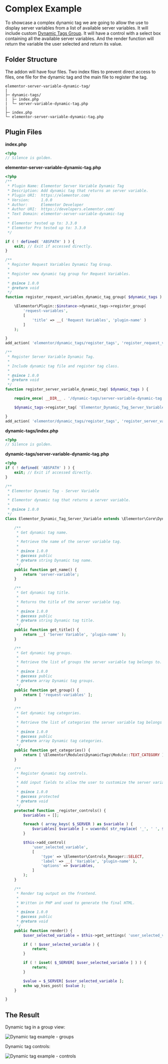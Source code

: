 # Complex Example

To showcase a complex dynamic tag we are going to allow the use to display server variables from a list of available server variables. It will include custom [Dynamic Tags Group](./dynamic-tags-groups). It will have a control with a select box containing all the available server variables. And the render function will return the variable the user selected and return its value.

## Folder Structure

The addon will have four files. Two index files to prevent direct access to files, one file for the dynamic tag and the main file to register the tag.

```
elementor-server-variable-dynamic-tag/
|
├─ dynamic-tags/
|  ├─ index.php
|  └─ server-variable-dynamic-tag.php
|
├─ index.php
└─ elementor-server-variable-dynamic-tag.php
```

## Plugin Files

**index.php**

```php
<?php
// Silence is golden.
```
**elementor-server-variable-dynamic-tag.php**

```php
<?php
/**
 * Plugin Name: Elementor Server Variable Dynamic Tag
 * Description: Add dynamic tag that returns an server variable.
 * Plugin URI:  https://elementor.com/
 * Version:     1.0.0
 * Author:      Elementor Developer
 * Author URI:  https://developers.elementor.com/
 * Text Domain: elementor-server-variable-dynamic-tag
 *
 * Elementor tested up to: 3.3.0
 * Elementor Pro tested up to: 3.3.0
 */

if ( ! defined( 'ABSPATH' ) ) {
	exit; // Exit if accessed directly.
}

/**
 * Register Request Variables Dynamic Tag Group.
 *
 * Register new dynamic tag group for Request Variables.
 *
 * @since 1.0.0
 * @return void
 */
function register_request_variables_dynamic_tag_group( $dynamic_tags ) {

	\Elementor\Plugin::$instance->dynamic_tags->register_group(
		'request-variables',
		[
			'title' => __( 'Request Variables', 'plugin-name' )
		]
	);

}
add_action( 'elementor/dynamic_tags/register_tags', 'register_request_variables_dynamic_tag_group' );

/**
 * Register Server Variable Dynamic Tag.
 *
 * Include dynamic tag file and register tag class.
 *
 * @since 1.0.0
 * @return void
 */
function register_server_variable_dynamic_tag( $dynamic_tags ) {

	require_once( __DIR__ . '/dynamic-tags/server-variable-dynamic-tag.php' );

	$dynamic_tags->register_tag( 'Elementor_Dynamic_Tag_Server_Variable' );

}
add_action( 'elementor/dynamic_tags/register_tags', 'register_server_variable_dynamic_tag' );
```

**dynamic-tags/index.php**

```php
<?php
// Silence is golden.
```

**dynamic-tags/server-variable-dynamic-tag.php**

```php
<?php
if ( ! defined( 'ABSPATH' ) ) {
	exit; // Exit if accessed directly.
}

/**
 * Elementor Dynamic Tag - Server Variable
 *
 * Elementor dynamic tag that returns a server variable.
 *
 * @since 1.0.0
 */
Class Elementor_Dynamic_Tag_Server_Variable extends \Elementor\Core\DynamicTags\Tag {

	/**
	 * Get dynamic tag name.
	 *
	 * Retrieve the name of the server variable tag.
	 *
	 * @since 1.0.0
	 * @access public
	 * @return string Dynamic tag name.
	 */
	public function get_name() {
		return 'server-variable';
	}

	/**
	 * Get dynamic tag title.
	 *
	 * Returns the title of the server variable tag.
	 *
	 * @since 1.0.0
	 * @access public
	 * @return string Dynamic tag title.
	 */
	public function get_title() {
		return __( 'Server Variable', 'plugin-name' );
	}

	/**
	 * Get dynamic tag groups.
	 *
	 * Retrieve the list of groups the server variable tag belongs to.
	 *
	 * @since 1.0.0
	 * @access public
	 * @return array Dynamic tag groups.
	 */
	public function get_group() {
		return [ 'request-variables' ];
	}

	/**
	 * Get dynamic tag categories.
	 *
	 * Retrieve the list of categories the server variable tag belongs to.
	 *
	 * @since 1.0.0
	 * @access public
	 * @return array Dynamic tag categories.
	 */
	public function get_categories() {
		return [ \Elementor\Modules\DynamicTags\Module::TEXT_CATEGORY ];
	}

	/**
	 * Register dynamic tag controls.
	 *
	 * Add input fields to allow the user to customize the server variable tag settings.
	 *
	 * @since 1.0.0
	 * @access protected
	 * @return void
	 */
	protected function _register_controls() {
		$variables = [];

		foreach ( array_keys( $_SERVER ) as $variable ) {
			$variables[ $variable ] = ucwords( str_replace( '_', ' ', $variable ) );
		}

		$this->add_control(
			'user_selected_variable',
			[
				'type' => \Elementor\Controls_Manager::SELECT,
				'label' => __( 'Variable', 'plugin-name' ),
				'options' => $variables,
			]
		);
	}

	/**
	 * Render tag output on the frontend.
	 *
	 * Written in PHP and used to generate the final HTML.
	 *
	 * @since 1.0.0
	 * @access public
	 * @return void
	 */
	public function render() {
		$user_selected_variable = $this->get_settings( 'user_selected_variable' );

		if ( ! $user_selected_variable ) {
			return;
		}

		if ( ! isset( $_SERVER[ $user_selected_variable ] ) ) {
			return;
		}

		$value = $_SERVER[ $user_selected_variable ];
		echo wp_kses_post( $value );
	}

}
```

## The Result

Dynamic tag in a group view:

![Dynamic tag example - groups](/assets/img/elementor-dynamic-tag-example-server-variable-groups.png)

Dynamic tag controls:

![Dynamic tag example - controls](/assets/img/elementor-dynamic-tag-example-server-variable-controls.png)

